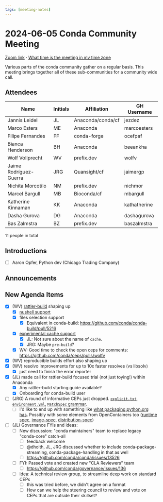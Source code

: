 ```yaml
---
tags: [meeting-notes]
---
```

# 2024-06-05 Conda Community Meeting 

[Zoom link](https://zoom.us/j/9138593505?pwd=SWh3dE1IK05LV01Qa0FJZ1ZpMzJLZz09) · [What time is the meeting in my time zone](https://dateful.com/convert/utc?t=5pm)

Various parts of the conda community gather on a regular basis. This meeting brings together all of these sub-communities for a community wide call.

## Attendees

| Name                   | Initials | Affiliation  | GH Username      |
| ---------------------- | -------- | ------------ | ---------------- |
| Jannis Leidel          | JL       | Anaconda/conda/cf | jezdez      |
| Marco Esters           | ME       | Anaconda     | marcoesters      |
| Filipe Fernandes       | FF       | conda-forge  | ocefpaf          |
| Bianca Henderson       | BH       | Anaconda     | beeankha         |
| Wolf Vollprecht        | WV       | prefix.dev   | wolfv            |
| Jaime Rodríguez-Guerra | JRG      | Quansight/cf | jaimergp         |
| Nichita Morcotilo      | NM       | prefix.dev   | nichmor           |
| Marcel Bargull         | MB       | Bioconda/cf  | mbargull         |
| Katherine Kinnaman     | KK       | Anaconda     | kathatherine     |
| Dasha Gurova           | DG       | Anaconda     | dashagurova      |
| Bas Zalmstra           | BZ       | prefix.dev   | baszalmstra      |

11 people in total

## Introductions
- [ ] Aaron Opfer, Python dev (Chicago Trading Company)

## Announcements


## New Agenda Items


- [x] (WV) [rattler-build](https://github.com/prefix-dev/rattler-build) shaping up
    - [x] [nushell support](https://github.com/prefix-dev/rattler-build/pull/907)
    - [x] files selection support
        - [x] Equivalent in conda-build: https://github.com/conda/conda-build/pull/5216
    - [x] [experimental cache support](https://github.com/prefix-dev/rattler-build/pull/898)
        - [x] JL: Not sure about the name of `cache`.
        - [x] JRG: Maybe `pre-build`?
    - [x] WV: Good time to check the open ceps for comments: https://github.com/conda/ceps/pulls/wolfv
- [x] (WV) reproducible builds effort also shaping up
- [x] (WV) resolvo improvements for up to 10x faster resolves (vs libsolv)
    - [x] just need to finish the error reporter
- [x] (JL) made call for rattler-build focused trial (not just toying!) within Anaconda
    - [x] Any rattler-build starting guide available?
    - [x] Onboarding for conda-build user
- [ ] (JRG) A round of informative CEPs just dropped. [`explicit.txt`](https://github.com/conda/ceps/pull/79), [`environment.yml`](https://github.com/conda/ceps/pull/81), [`MatchSpec` grammar](https://github.com/conda/ceps/pull/82).
    - [ ] I'd like to end up with something like [what packaging.python.org has](https://packaging.python.org/en/latest/specifications/). Possibly with some elements from OpenContainers too ([runtime spec](https://github.com/opencontainers/runtime-spec/blob/main/spec.md), [image-spec](https://github.com/opencontainers/image-spec/blob/main/spec.md), [distribution-spec](https://github.com/opencontainers/distribution-spec/blob/main/spec.md))
- [ ] (JL) Governance FYIs and ideas:
    - [ ] New discussion: "conda maintainers" team to replace legacy "conda-core" catch-all
        - [ ] feedback welcome
        - [ ] @dholth, JL, JRG discussed whether to include conda-package-streaming, conda-package-handling in that as well
        - [ ] https://github.com/conda/conda/issues/13526
    - [ ] FYI: Passed vote and created new "CLA Reviewers" team
        - [ ] https://github.com/conda/governance/issues/136
    - [ ] Idea: A technical review group, to streamline deep work on standard CEPs
        - [ ] this was tried before, we didn't agree on a format
        - [ ] How can we help the steering council to review and vote on CEPs that are outside their skillset?
